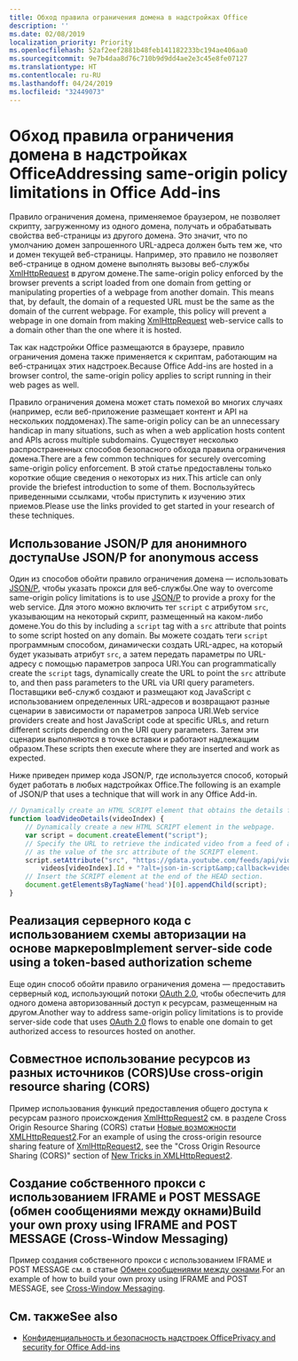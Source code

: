 ```yaml
---
title: Обход правила ограничения домена в надстройках Office
description: ''
ms.date: 02/08/2019
localization_priority: Priority
ms.openlocfilehash: 52af2eef2881b48feb141182233bc194ae406aa0
ms.sourcegitcommit: 9e7b4daa8d76c710b9d9dd4ae2e3c45e8fe07127
ms.translationtype: HT
ms.contentlocale: ru-RU
ms.lasthandoff: 04/24/2019
ms.locfileid: "32449073"
---
```

# <a name="addressing-same-origin-policy-limitations-in-office-add-ins"></a><span data-ttu-id="76252-102">Обход правила ограничения домена в надстройках Office</span><span class="sxs-lookup"><span data-stu-id="76252-102">Addressing same-origin policy limitations in Office Add-ins</span></span>

<span data-ttu-id="76252-p101">Правило ограничения домена, применяемое браузером, не позволяет скрипту, загруженному из одного домена, получать и обрабатывать свойства веб-страницы из другого домена. Это значит, что по умолчанию домен запрошенного URL-адреса должен быть тем же, что и домен текущей веб-страницы. Например, это правило не позволяет веб-странице в одном домене выполнять вызовы веб-службы [XmlHttpRequest](https://www.w3.org/TR/XMLHttpRequest/) в другом домене.</span><span class="sxs-lookup"><span data-stu-id="76252-p101">The same-origin policy enforced by the browser prevents a script loaded from one domain from getting or manipulating properties of a webpage from another domain. This means that, by default, the domain of a requested URL must be the same as the domain of the current webpage. For example, this policy will prevent a webpage in one domain from making [XmlHttpRequest](https://www.w3.org/TR/XMLHttpRequest/) web-service calls to a domain other than the one where it is hosted.</span></span>

<span data-ttu-id="76252-106">Так как надстройки Office размещаются в браузере, правило ограничения домена также применяется к скриптам, работающим на веб-страницах этих надстроек.</span><span class="sxs-lookup"><span data-stu-id="76252-106">Because Office Add-ins are hosted in a browser control, the same-origin policy applies to script running in their web pages as well.</span></span>

<span data-ttu-id="76252-107">Правило ограничения домена может стать помехой во многих случаях (например, если веб-приложение размещает контент и API на нескольких поддоменах).</span><span class="sxs-lookup"><span data-stu-id="76252-107">The same-origin policy can be an unnecessary handicap in many situations, such as when a web application hosts content and APIs across multiple subdomains.</span></span> <span data-ttu-id="76252-108">Существует несколько распространенных способов безопасного обхода правила ограничения домена.</span><span class="sxs-lookup"><span data-stu-id="76252-108">There are a few common techniques for securely overcoming same-origin policy enforcement.</span></span> <span data-ttu-id="76252-109">В этой статье предоставлены только короткие общие сведения о некоторых из них.</span><span class="sxs-lookup"><span data-stu-id="76252-109">This article can only provide the briefest introduction to some of them.</span></span> <span data-ttu-id="76252-110">Воспользуйтесь приведенными ссылками, чтобы приступить к изучению этих приемов.</span><span class="sxs-lookup"><span data-stu-id="76252-110">Please use the links provided to get started in your research of these techniques.</span></span>

## <a name="use-jsonp-for-anonymous-access"></a><span data-ttu-id="76252-111">Использование JSON/P для анонимного доступа</span><span class="sxs-lookup"><span data-stu-id="76252-111">Use JSON/P for anonymous access</span></span>

<span data-ttu-id="76252-112">Один из способов обойти правило ограничения домена — использовать [JSON/P](https://www.w3schools.com/js/js_json_jsonp.asp), чтобы указать прокси для веб-службы.</span><span class="sxs-lookup"><span data-stu-id="76252-112">One way to overcome same-origin policy limitations is to use [JSON/P](https://www.w3schools.com/js/js_json_jsonp.asp) to provide a proxy for the web service.</span></span> <span data-ttu-id="76252-113">Для этого можно включить тег `script` с атрибутом `src`, указывающим на некоторый скрипт, размещенный на каком-либо домене.</span><span class="sxs-lookup"><span data-stu-id="76252-113">You do this by including a `script` tag with a `src` attribute that points to some script hosted on any domain.</span></span> <span data-ttu-id="76252-114">Вы можете создать теги `script` программным способом, динамически создать URL-адрес, на который будет указывать атрибут `src`, а затем передать параметры по URL-адресу с помощью параметров запроса URI.</span><span class="sxs-lookup"><span data-stu-id="76252-114">You can programmatically create the `script` tags, dynamically create the URL to point the `src` attribute to, and then pass parameters to the URL via URI query parameters.</span></span> <span data-ttu-id="76252-115">Поставщики веб-служб создают и размещают код JavaScript с использованием определенных URL-адресов и возвращают разные сценарии в зависимости от параметров запроса URI.</span><span class="sxs-lookup"><span data-stu-id="76252-115">Web service providers create and host JavaScript code at specific URLs, and return different scripts depending on the URI query parameters.</span></span> <span data-ttu-id="76252-116">Затем эти сценарии выполняются в точке вставки и работают надлежащим образом.</span><span class="sxs-lookup"><span data-stu-id="76252-116">These scripts then execute where they are inserted and work as expected.</span></span>

<span data-ttu-id="76252-117">Ниже приведен пример кода JSON/P, где используется способ, который будет работать в любых надстройках Office.</span><span class="sxs-lookup"><span data-stu-id="76252-117">The following is an example of JSON/P that uses a technique that will work in any Office Add-in.</span></span>

```js
// Dynamically create an HTML SCRIPT element that obtains the details for the specified video.
function loadVideoDetails(videoIndex) {
    // Dynamically create a new HTML SCRIPT element in the webpage.
    var script = document.createElement("script");
    // Specify the URL to retrieve the indicated video from a feed of a current list of videos,
    // as the value of the src attribute of the SCRIPT element. 
    script.setAttribute("src", "https://gdata.youtube.com/feeds/api/videos/" + 
        videos[videoIndex].Id + "?alt=json-in-script&amp;callback=videoDetailsLoaded");
    // Insert the SCRIPT element at the end of the HEAD section.
    document.getElementsByTagName('head')[0].appendChild(script);
}

```


## <a name="implement-server-side-code-using-a-token-based-authorization-scheme"></a><span data-ttu-id="76252-118">Реализация серверного кода с использованием схемы авторизации на основе маркеров</span><span class="sxs-lookup"><span data-stu-id="76252-118">Implement server-side code using a token-based authorization scheme</span></span>

<span data-ttu-id="76252-119">Еще один способ обойти правило ограничения домена — предоставить серверный код, использующий потоки [OAuth 2.0](https://oauth.net/2/), чтобы обеспечить для одного домена авторизованный доступ к ресурсам, размещенным на другом.</span><span class="sxs-lookup"><span data-stu-id="76252-119">Another way to address same-origin policy limitations is to provide server-side code that uses [OAuth 2.0](https://oauth.net/2/) flows to enable one domain to get authorized access to resources hosted on another.</span></span> 


## <a name="use-cross-origin-resource-sharing-cors"></a><span data-ttu-id="76252-120">Совместное использование ресурсов из разных источников (CORS)</span><span class="sxs-lookup"><span data-stu-id="76252-120">Use cross-origin resource sharing (CORS)</span></span>


<span data-ttu-id="76252-121">Пример использования функций предоставления общего доступа к ресурсам разного происхождения [XmlHttpRequest2](https://dvcs.w3.org/hg/xhr/raw-file/tip/Overview.html) см. в разделе Cross Origin Resource Sharing (CORS) статьи [Новые возможности XMLHttpRequest2](https://www.html5rocks.com/en/tutorials/file/xhr2/).</span><span class="sxs-lookup"><span data-stu-id="76252-121">For an example of using the cross-origin resource sharing feature of [XmlHttpRequest2](https://dvcs.w3.org/hg/xhr/raw-file/tip/Overview.html), see the "Cross Origin Resource Sharing (CORS)" section of [New Tricks in XMLHttpRequest2](https://www.html5rocks.com/en/tutorials/file/xhr2/).</span></span>


## <a name="build-your-own-proxy-using-iframe-and-post-message-cross-window-messaging"></a><span data-ttu-id="76252-122">Создание собственного прокси с использованием IFRAME и POST MESSAGE (обмен сообщениями между окнами)</span><span class="sxs-lookup"><span data-stu-id="76252-122">Build your own proxy using IFRAME and POST MESSAGE (Cross-Window Messaging)</span></span>


<span data-ttu-id="76252-123">Пример создания собственного прокси с использованием IFRAME и POST MESSAGE см. в статье [Обмен сообщениями между окнами](http://ejohn.org/blog/cross-window-messaging/).</span><span class="sxs-lookup"><span data-stu-id="76252-123">For an example of how to build your own proxy using IFRAME and POST MESSAGE, see [Cross-Window Messaging](http://ejohn.org/blog/cross-window-messaging/).</span></span>


## <a name="see-also"></a><span data-ttu-id="76252-124">См. также</span><span class="sxs-lookup"><span data-stu-id="76252-124">See also</span></span>

- [<span data-ttu-id="76252-125">Конфиденциальность и безопасность надстроек Office</span><span class="sxs-lookup"><span data-stu-id="76252-125">Privacy and security for Office Add-ins</span></span>](../concepts/privacy-and-security.md)
    
